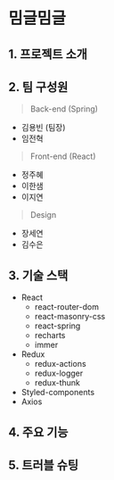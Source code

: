# 밈글밈글


## 1. 프로젝트 소개
## 2. 팀 구성원
> Back-end (Spring)
* 김용빈 (팀장)
* 임전혁
> Front-end (React)
* 정주혜
* 이한샘
* 이지연
> Design
* 장세연
* 김수은
## 3. 기술 스택
* React
  - react-router-dom
  - react-masonry-css
  - react-spring
  - recharts
  - immer
* Redux
  - redux-actions
  - redux-logger
  - redux-thunk
* Styled-components
* Axios
## 4. 주요 기능
## 5. 트러블 슈팅
